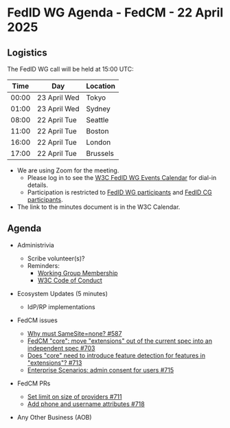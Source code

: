 # FedID WG Agenda - FedCM - 22 April 2025

## Logistics

The FedID WG call will be held at 15:00 UTC:

| Time         | Day    | Location      |
| ------------ | ------ | ------------- |
| 00:00 | 23 April Wed | Tokyo         |
| 01:00 | 23 April Wed | Sydney        |
| 08:00 | 22 April Tue | Seattle       |
| 11:00 | 22 April Tue | Boston        |
| 16:00 | 22 April Tue | London        |
| 17:00 | 22 April Tue | Brussels      |


* We are using Zoom for the meeting.
    * Please log in to see the [W3C FedID WG Events Calendar](https://www.w3.org/groups/wg/fedid/calendar/) for dial-in details. 
    * Participation is restricted to [FedID WG participants](https://www.w3.org/groups/wg/fedid/participants/) and [FedID CG participants](https://www.w3.org/groups/cg/fed-id/participants/).
* The link to the minutes document is in the W3C Calendar. 

## Agenda

* Administrivia
  * Scribe volunteer(s)?
  * Reminders: 
     * [Working Group Membership](https://www.w3.org/groups/wg/fedid/)
     * [W3C Code of Conduct](https://www.w3.org/policies/code-of-conduct/)

* Ecosystem Updates (5 minutes)
   * IdP/RP implementations
     
* FedCM issues
   * [Why must SameSite=none? #587](https://github.com/w3c-fedid/FedCM/issues/587)
   * [FedCM "core": move "extensions" out of the current spec into an independent spec #703](https://github.com/w3c-fedid/FedCM/issues/703)
   * [Does "core" need to introduce feature detection for features in "extensions"? #713](https://github.com/w3c-fedid/FedCM/issues/713)
   * [Enterprise Scenarios: admin consent for users #715](https://github.com/w3c-fedid/FedCM/issues/715)

* FedCM PRs
   * [Set limit on size of providers #711](https://github.com/w3c-fedid/FedCM/pull/711)
   * [Add phone and username attributes #718](https://github.com/w3c-fedid/FedCM/pull/718)

* Any Other Business (AOB)